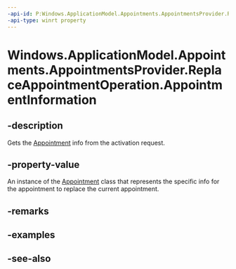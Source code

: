 ```yaml
---
-api-id: P:Windows.ApplicationModel.Appointments.AppointmentsProvider.ReplaceAppointmentOperation.AppointmentInformation
-api-type: winrt property
---
```


<!-- Property syntax
public Windows.ApplicationModel.Appointments.Appointment AppointmentInformation { get; }
-->

# Windows.ApplicationModel.Appointments.AppointmentsProvider.ReplaceAppointmentOperation.AppointmentInformation

## -description
Gets the [Appointment](../windows.applicationmodel.appointments/appointment.md) info from the activation request.

## -property-value
An instance of the [Appointment](../windows.applicationmodel.appointments/appointment.md) class that represents the specific info for the appointment to replace the current appointment.

## -remarks

## -examples

## -see-also
